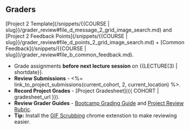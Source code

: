 ## Graders

[Project 2 Template](/snippets/{{COURSE | slug}}/grader_review#file_d_message_2_grid_image_search.md) and [Project 2 Feedback Points](/snippets/{{COURSE | slug}}/grader_review#file_d_points_2_grid_image_search.md) + [Common Feedback](/snippets/{{COURSE | slug}}/grader_review#file_b_common_feedback.md).
  * Grade assignments **before next lecture session** on {{LECTURE(3) | shortdate}}.
  * **Review Submissions** -  <%= link_to_project_submissions(current_cohort, 2, current_location) %>.
  * **Record Project Grades** - [Project Gradesheet]({{ COHORT | gradesheet_url }}).
  * **Review Grader Guides** - [Bootcamp Grading Guide](https://docs.google.com/a/thecodepath.com/document/d/1eLrmrGbl3kfZXSxNRRbOKxjS9u4bIHG2ClgELzgK82g/edit#heading=h.udb26f7kiahd) and [Project Review Rubric](https://docs.google.com/a/thecodepath.com/document/d/1ydgDxIds7yl5Jdh2I6Z6S1SVSKMtcQXexVYfAnia6AI/edit#heading=h.3fwonjgybo1y).
  * **Tip:** Install the [GIF Scrubbing](https://chrome.google.com/webstore/detail/gif-scrubber/gbdacbnhlfdlllckelpdkgeklfjfgcmp?hl=en) chrome extenstion to make reviewing easier.
